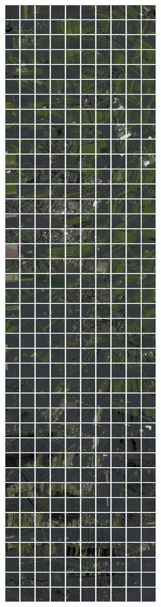 <html>
<div>
<img src="https://github.com/HakkaTjakka/NL_TILE_MAP/blob/main/18/616/-1050/r.6160.-10500.png" height="44" width="44">
<img src="https://github.com/HakkaTjakka/NL_TILE_MAP/blob/main/18/616/-1050/r.6161.-10500.png" height="44" width="44">
<img src="https://github.com/HakkaTjakka/NL_TILE_MAP/blob/main/18/616/-1050/r.6162.-10500.png" height="44" width="44">
<img src="https://github.com/HakkaTjakka/NL_TILE_MAP/blob/main/18/616/-1050/r.6163.-10500.png" height="44" width="44">
<img src="https://github.com/HakkaTjakka/NL_TILE_MAP/blob/main/18/616/-1050/r.6164.-10500.png" height="44" width="44">
<img src="https://github.com/HakkaTjakka/NL_TILE_MAP/blob/main/18/616/-1050/r.6165.-10500.png" height="44" width="44">
<img src="https://github.com/HakkaTjakka/NL_TILE_MAP/blob/main/18/616/-1050/r.6166.-10500.png" height="44" width="44">
<img src="https://github.com/HakkaTjakka/NL_TILE_MAP/blob/main/18/616/-1050/r.6167.-10500.png" height="44" width="44">
<img src="https://github.com/HakkaTjakka/NL_TILE_MAP/blob/main/18/616/-1050/r.6168.-10500.png" height="44" width="44">
<img src="https://github.com/HakkaTjakka/NL_TILE_MAP/blob/main/18/616/-1050/r.6169.-10500.png" height="44" width="44">
<img src="https://github.com/HakkaTjakka/NL_TILE_MAP/blob/main/18/617/-1050/r.6170.-10500.png" height="44" width="44">
<img src="https://github.com/HakkaTjakka/NL_TILE_MAP/blob/main/18/617/-1050/r.6171.-10500.png" height="44" width="44">
<img src="https://github.com/HakkaTjakka/NL_TILE_MAP/blob/main/18/617/-1050/r.6172.-10500.png" height="44" width="44">
<img src="https://github.com/HakkaTjakka/NL_TILE_MAP/blob/main/18/617/-1050/r.6173.-10500.png" height="44" width="44">
<img src="https://github.com/HakkaTjakka/NL_TILE_MAP/blob/main/18/617/-1050/r.6174.-10500.png" height="44" width="44">
<img src="https://github.com/HakkaTjakka/NL_TILE_MAP/blob/main/18/617/-1050/r.6175.-10500.png" height="44" width="44">
<img src="https://github.com/HakkaTjakka/NL_TILE_MAP/blob/main/18/617/-1050/r.6176.-10500.png" height="44" width="44">
<img src="https://github.com/HakkaTjakka/NL_TILE_MAP/blob/main/18/617/-1050/r.6177.-10500.png" height="44" width="44">
<img src="https://github.com/HakkaTjakka/NL_TILE_MAP/blob/main/18/617/-1050/r.6178.-10500.png" height="44" width="44">
<img src="https://github.com/HakkaTjakka/NL_TILE_MAP/blob/main/18/617/-1050/r.6179.-10500.png" height="44" width="44">
<br>
<img src="https://github.com/HakkaTjakka/NL_TILE_MAP/blob/main/18/616/-1050/r.6160.-10499.png" height="44" width="44">
<img src="https://github.com/HakkaTjakka/NL_TILE_MAP/blob/main/18/616/-1050/r.6161.-10499.png" height="44" width="44">
<img src="https://github.com/HakkaTjakka/NL_TILE_MAP/blob/main/18/616/-1050/r.6162.-10499.png" height="44" width="44">
<img src="https://github.com/HakkaTjakka/NL_TILE_MAP/blob/main/18/616/-1050/r.6163.-10499.png" height="44" width="44">
<img src="https://github.com/HakkaTjakka/NL_TILE_MAP/blob/main/18/616/-1050/r.6164.-10499.png" height="44" width="44">
<img src="https://github.com/HakkaTjakka/NL_TILE_MAP/blob/main/18/616/-1050/r.6165.-10499.png" height="44" width="44">
<img src="https://github.com/HakkaTjakka/NL_TILE_MAP/blob/main/18/616/-1050/r.6166.-10499.png" height="44" width="44">
<img src="https://github.com/HakkaTjakka/NL_TILE_MAP/blob/main/18/616/-1050/r.6167.-10499.png" height="44" width="44">
<img src="https://github.com/HakkaTjakka/NL_TILE_MAP/blob/main/18/616/-1050/r.6168.-10499.png" height="44" width="44">
<img src="https://github.com/HakkaTjakka/NL_TILE_MAP/blob/main/18/616/-1050/r.6169.-10499.png" height="44" width="44">
<img src="https://github.com/HakkaTjakka/NL_TILE_MAP/blob/main/18/617/-1050/r.6170.-10499.png" height="44" width="44">
<img src="https://github.com/HakkaTjakka/NL_TILE_MAP/blob/main/18/617/-1050/r.6171.-10499.png" height="44" width="44">
<img src="https://github.com/HakkaTjakka/NL_TILE_MAP/blob/main/18/617/-1050/r.6172.-10499.png" height="44" width="44">
<img src="https://github.com/HakkaTjakka/NL_TILE_MAP/blob/main/18/617/-1050/r.6173.-10499.png" height="44" width="44">
<img src="https://github.com/HakkaTjakka/NL_TILE_MAP/blob/main/18/617/-1050/r.6174.-10499.png" height="44" width="44">
<img src="https://github.com/HakkaTjakka/NL_TILE_MAP/blob/main/18/617/-1050/r.6175.-10499.png" height="44" width="44">
<img src="https://github.com/HakkaTjakka/NL_TILE_MAP/blob/main/18/617/-1050/r.6176.-10499.png" height="44" width="44">
<img src="https://github.com/HakkaTjakka/NL_TILE_MAP/blob/main/18/617/-1050/r.6177.-10499.png" height="44" width="44">
<img src="https://github.com/HakkaTjakka/NL_TILE_MAP/blob/main/18/617/-1050/r.6178.-10499.png" height="44" width="44">
<img src="https://github.com/HakkaTjakka/NL_TILE_MAP/blob/main/18/617/-1050/r.6179.-10499.png" height="44" width="44">
<br>
<img src="https://github.com/HakkaTjakka/NL_TILE_MAP/blob/main/18/616/-1050/r.6160.-10498.png" height="44" width="44">
<img src="https://github.com/HakkaTjakka/NL_TILE_MAP/blob/main/18/616/-1050/r.6161.-10498.png" height="44" width="44">
<img src="https://github.com/HakkaTjakka/NL_TILE_MAP/blob/main/18/616/-1050/r.6162.-10498.png" height="44" width="44">
<img src="https://github.com/HakkaTjakka/NL_TILE_MAP/blob/main/18/616/-1050/r.6163.-10498.png" height="44" width="44">
<img src="https://github.com/HakkaTjakka/NL_TILE_MAP/blob/main/18/616/-1050/r.6164.-10498.png" height="44" width="44">
<img src="https://github.com/HakkaTjakka/NL_TILE_MAP/blob/main/18/616/-1050/r.6165.-10498.png" height="44" width="44">
<img src="https://github.com/HakkaTjakka/NL_TILE_MAP/blob/main/18/616/-1050/r.6166.-10498.png" height="44" width="44">
<img src="https://github.com/HakkaTjakka/NL_TILE_MAP/blob/main/18/616/-1050/r.6167.-10498.png" height="44" width="44">
<img src="https://github.com/HakkaTjakka/NL_TILE_MAP/blob/main/18/616/-1050/r.6168.-10498.png" height="44" width="44">
<img src="https://github.com/HakkaTjakka/NL_TILE_MAP/blob/main/18/616/-1050/r.6169.-10498.png" height="44" width="44">
<img src="https://github.com/HakkaTjakka/NL_TILE_MAP/blob/main/18/617/-1050/r.6170.-10498.png" height="44" width="44">
<img src="https://github.com/HakkaTjakka/NL_TILE_MAP/blob/main/18/617/-1050/r.6171.-10498.png" height="44" width="44">
<img src="https://github.com/HakkaTjakka/NL_TILE_MAP/blob/main/18/617/-1050/r.6172.-10498.png" height="44" width="44">
<img src="https://github.com/HakkaTjakka/NL_TILE_MAP/blob/main/18/617/-1050/r.6173.-10498.png" height="44" width="44">
<img src="https://github.com/HakkaTjakka/NL_TILE_MAP/blob/main/18/617/-1050/r.6174.-10498.png" height="44" width="44">
<img src="https://github.com/HakkaTjakka/NL_TILE_MAP/blob/main/18/617/-1050/r.6175.-10498.png" height="44" width="44">
<img src="https://github.com/HakkaTjakka/NL_TILE_MAP/blob/main/18/617/-1050/r.6176.-10498.png" height="44" width="44">
<img src="https://github.com/HakkaTjakka/NL_TILE_MAP/blob/main/18/617/-1050/r.6177.-10498.png" height="44" width="44">
<img src="https://github.com/HakkaTjakka/NL_TILE_MAP/blob/main/18/617/-1050/r.6178.-10498.png" height="44" width="44">
<img src="https://github.com/HakkaTjakka/NL_TILE_MAP/blob/main/18/617/-1050/r.6179.-10498.png" height="44" width="44">
<br>
<img src="https://github.com/HakkaTjakka/NL_TILE_MAP/blob/main/18/616/-1050/r.6160.-10497.png" height="44" width="44">
<img src="https://github.com/HakkaTjakka/NL_TILE_MAP/blob/main/18/616/-1050/r.6161.-10497.png" height="44" width="44">
<img src="https://github.com/HakkaTjakka/NL_TILE_MAP/blob/main/18/616/-1050/r.6162.-10497.png" height="44" width="44">
<img src="https://github.com/HakkaTjakka/NL_TILE_MAP/blob/main/18/616/-1050/r.6163.-10497.png" height="44" width="44">
<img src="https://github.com/HakkaTjakka/NL_TILE_MAP/blob/main/18/616/-1050/r.6164.-10497.png" height="44" width="44">
<img src="https://github.com/HakkaTjakka/NL_TILE_MAP/blob/main/18/616/-1050/r.6165.-10497.png" height="44" width="44">
<img src="https://github.com/HakkaTjakka/NL_TILE_MAP/blob/main/18/616/-1050/r.6166.-10497.png" height="44" width="44">
<img src="https://github.com/HakkaTjakka/NL_TILE_MAP/blob/main/18/616/-1050/r.6167.-10497.png" height="44" width="44">
<img src="https://github.com/HakkaTjakka/NL_TILE_MAP/blob/main/18/616/-1050/r.6168.-10497.png" height="44" width="44">
<img src="https://github.com/HakkaTjakka/NL_TILE_MAP/blob/main/18/616/-1050/r.6169.-10497.png" height="44" width="44">
<img src="https://github.com/HakkaTjakka/NL_TILE_MAP/blob/main/18/617/-1050/r.6170.-10497.png" height="44" width="44">
<img src="https://github.com/HakkaTjakka/NL_TILE_MAP/blob/main/18/617/-1050/r.6171.-10497.png" height="44" width="44">
<img src="https://github.com/HakkaTjakka/NL_TILE_MAP/blob/main/18/617/-1050/r.6172.-10497.png" height="44" width="44">
<img src="https://github.com/HakkaTjakka/NL_TILE_MAP/blob/main/18/617/-1050/r.6173.-10497.png" height="44" width="44">
<img src="https://github.com/HakkaTjakka/NL_TILE_MAP/blob/main/18/617/-1050/r.6174.-10497.png" height="44" width="44">
<img src="https://github.com/HakkaTjakka/NL_TILE_MAP/blob/main/18/617/-1050/r.6175.-10497.png" height="44" width="44">
<img src="https://github.com/HakkaTjakka/NL_TILE_MAP/blob/main/18/617/-1050/r.6176.-10497.png" height="44" width="44">
<img src="https://github.com/HakkaTjakka/NL_TILE_MAP/blob/main/18/617/-1050/r.6177.-10497.png" height="44" width="44">
<img src="https://github.com/HakkaTjakka/NL_TILE_MAP/blob/main/18/617/-1050/r.6178.-10497.png" height="44" width="44">
<img src="https://github.com/HakkaTjakka/NL_TILE_MAP/blob/main/18/617/-1050/r.6179.-10497.png" height="44" width="44">
<br>
<img src="https://github.com/HakkaTjakka/NL_TILE_MAP/blob/main/18/616/-1050/r.6160.-10496.png" height="44" width="44">
<img src="https://github.com/HakkaTjakka/NL_TILE_MAP/blob/main/18/616/-1050/r.6161.-10496.png" height="44" width="44">
<img src="https://github.com/HakkaTjakka/NL_TILE_MAP/blob/main/18/616/-1050/r.6162.-10496.png" height="44" width="44">
<img src="https://github.com/HakkaTjakka/NL_TILE_MAP/blob/main/18/616/-1050/r.6163.-10496.png" height="44" width="44">
<img src="https://github.com/HakkaTjakka/NL_TILE_MAP/blob/main/18/616/-1050/r.6164.-10496.png" height="44" width="44">
<img src="https://github.com/HakkaTjakka/NL_TILE_MAP/blob/main/18/616/-1050/r.6165.-10496.png" height="44" width="44">
<img src="https://github.com/HakkaTjakka/NL_TILE_MAP/blob/main/18/616/-1050/r.6166.-10496.png" height="44" width="44">
<img src="https://github.com/HakkaTjakka/NL_TILE_MAP/blob/main/18/616/-1050/r.6167.-10496.png" height="44" width="44">
<img src="https://github.com/HakkaTjakka/NL_TILE_MAP/blob/main/18/616/-1050/r.6168.-10496.png" height="44" width="44">
<img src="https://github.com/HakkaTjakka/NL_TILE_MAP/blob/main/18/616/-1050/r.6169.-10496.png" height="44" width="44">
<img src="https://github.com/HakkaTjakka/NL_TILE_MAP/blob/main/18/617/-1050/r.6170.-10496.png" height="44" width="44">
<img src="https://github.com/HakkaTjakka/NL_TILE_MAP/blob/main/18/617/-1050/r.6171.-10496.png" height="44" width="44">
<img src="https://github.com/HakkaTjakka/NL_TILE_MAP/blob/main/18/617/-1050/r.6172.-10496.png" height="44" width="44">
<img src="https://github.com/HakkaTjakka/NL_TILE_MAP/blob/main/18/617/-1050/r.6173.-10496.png" height="44" width="44">
<img src="https://github.com/HakkaTjakka/NL_TILE_MAP/blob/main/18/617/-1050/r.6174.-10496.png" height="44" width="44">
<img src="https://github.com/HakkaTjakka/NL_TILE_MAP/blob/main/18/617/-1050/r.6175.-10496.png" height="44" width="44">
<img src="https://github.com/HakkaTjakka/NL_TILE_MAP/blob/main/18/617/-1050/r.6176.-10496.png" height="44" width="44">
<img src="https://github.com/HakkaTjakka/NL_TILE_MAP/blob/main/18/617/-1050/r.6177.-10496.png" height="44" width="44">
<img src="https://github.com/HakkaTjakka/NL_TILE_MAP/blob/main/18/617/-1050/r.6178.-10496.png" height="44" width="44">
<img src="https://github.com/HakkaTjakka/NL_TILE_MAP/blob/main/18/617/-1050/r.6179.-10496.png" height="44" width="44">
<br>
<img src="https://github.com/HakkaTjakka/NL_TILE_MAP/blob/main/18/616/-1050/r.6160.-10495.png" height="44" width="44">
<img src="https://github.com/HakkaTjakka/NL_TILE_MAP/blob/main/18/616/-1050/r.6161.-10495.png" height="44" width="44">
<img src="https://github.com/HakkaTjakka/NL_TILE_MAP/blob/main/18/616/-1050/r.6162.-10495.png" height="44" width="44">
<img src="https://github.com/HakkaTjakka/NL_TILE_MAP/blob/main/18/616/-1050/r.6163.-10495.png" height="44" width="44">
<img src="https://github.com/HakkaTjakka/NL_TILE_MAP/blob/main/18/616/-1050/r.6164.-10495.png" height="44" width="44">
<img src="https://github.com/HakkaTjakka/NL_TILE_MAP/blob/main/18/616/-1050/r.6165.-10495.png" height="44" width="44">
<img src="https://github.com/HakkaTjakka/NL_TILE_MAP/blob/main/18/616/-1050/r.6166.-10495.png" height="44" width="44">
<img src="https://github.com/HakkaTjakka/NL_TILE_MAP/blob/main/18/616/-1050/r.6167.-10495.png" height="44" width="44">
<img src="https://github.com/HakkaTjakka/NL_TILE_MAP/blob/main/18/616/-1050/r.6168.-10495.png" height="44" width="44">
<img src="https://github.com/HakkaTjakka/NL_TILE_MAP/blob/main/18/616/-1050/r.6169.-10495.png" height="44" width="44">
<img src="https://github.com/HakkaTjakka/NL_TILE_MAP/blob/main/18/617/-1050/r.6170.-10495.png" height="44" width="44">
<img src="https://github.com/HakkaTjakka/NL_TILE_MAP/blob/main/18/617/-1050/r.6171.-10495.png" height="44" width="44">
<img src="https://github.com/HakkaTjakka/NL_TILE_MAP/blob/main/18/617/-1050/r.6172.-10495.png" height="44" width="44">
<img src="https://github.com/HakkaTjakka/NL_TILE_MAP/blob/main/18/617/-1050/r.6173.-10495.png" height="44" width="44">
<img src="https://github.com/HakkaTjakka/NL_TILE_MAP/blob/main/18/617/-1050/r.6174.-10495.png" height="44" width="44">
<img src="https://github.com/HakkaTjakka/NL_TILE_MAP/blob/main/18/617/-1050/r.6175.-10495.png" height="44" width="44">
<img src="https://github.com/HakkaTjakka/NL_TILE_MAP/blob/main/18/617/-1050/r.6176.-10495.png" height="44" width="44">
<img src="https://github.com/HakkaTjakka/NL_TILE_MAP/blob/main/18/617/-1050/r.6177.-10495.png" height="44" width="44">
<img src="https://github.com/HakkaTjakka/NL_TILE_MAP/blob/main/18/617/-1050/r.6178.-10495.png" height="44" width="44">
<img src="https://github.com/HakkaTjakka/NL_TILE_MAP/blob/main/18/617/-1050/r.6179.-10495.png" height="44" width="44">
<br>
<img src="https://github.com/HakkaTjakka/NL_TILE_MAP/blob/main/18/616/-1050/r.6160.-10494.png" height="44" width="44">
<img src="https://github.com/HakkaTjakka/NL_TILE_MAP/blob/main/18/616/-1050/r.6161.-10494.png" height="44" width="44">
<img src="https://github.com/HakkaTjakka/NL_TILE_MAP/blob/main/18/616/-1050/r.6162.-10494.png" height="44" width="44">
<img src="https://github.com/HakkaTjakka/NL_TILE_MAP/blob/main/18/616/-1050/r.6163.-10494.png" height="44" width="44">
<img src="https://github.com/HakkaTjakka/NL_TILE_MAP/blob/main/18/616/-1050/r.6164.-10494.png" height="44" width="44">
<img src="https://github.com/HakkaTjakka/NL_TILE_MAP/blob/main/18/616/-1050/r.6165.-10494.png" height="44" width="44">
<img src="https://github.com/HakkaTjakka/NL_TILE_MAP/blob/main/18/616/-1050/r.6166.-10494.png" height="44" width="44">
<img src="https://github.com/HakkaTjakka/NL_TILE_MAP/blob/main/18/616/-1050/r.6167.-10494.png" height="44" width="44">
<img src="https://github.com/HakkaTjakka/NL_TILE_MAP/blob/main/18/616/-1050/r.6168.-10494.png" height="44" width="44">
<img src="https://github.com/HakkaTjakka/NL_TILE_MAP/blob/main/18/616/-1050/r.6169.-10494.png" height="44" width="44">
<img src="https://github.com/HakkaTjakka/NL_TILE_MAP/blob/main/18/617/-1050/r.6170.-10494.png" height="44" width="44">
<img src="https://github.com/HakkaTjakka/NL_TILE_MAP/blob/main/18/617/-1050/r.6171.-10494.png" height="44" width="44">
<img src="https://github.com/HakkaTjakka/NL_TILE_MAP/blob/main/18/617/-1050/r.6172.-10494.png" height="44" width="44">
<img src="https://github.com/HakkaTjakka/NL_TILE_MAP/blob/main/18/617/-1050/r.6173.-10494.png" height="44" width="44">
<img src="https://github.com/HakkaTjakka/NL_TILE_MAP/blob/main/18/617/-1050/r.6174.-10494.png" height="44" width="44">
<img src="https://github.com/HakkaTjakka/NL_TILE_MAP/blob/main/18/617/-1050/r.6175.-10494.png" height="44" width="44">
<img src="https://github.com/HakkaTjakka/NL_TILE_MAP/blob/main/18/617/-1050/r.6176.-10494.png" height="44" width="44">
<img src="https://github.com/HakkaTjakka/NL_TILE_MAP/blob/main/18/617/-1050/r.6177.-10494.png" height="44" width="44">
<img src="https://github.com/HakkaTjakka/NL_TILE_MAP/blob/main/18/617/-1050/r.6178.-10494.png" height="44" width="44">
<img src="https://github.com/HakkaTjakka/NL_TILE_MAP/blob/main/18/617/-1050/r.6179.-10494.png" height="44" width="44">
<br>
<img src="https://github.com/HakkaTjakka/NL_TILE_MAP/blob/main/18/616/-1050/r.6160.-10493.png" height="44" width="44">
<img src="https://github.com/HakkaTjakka/NL_TILE_MAP/blob/main/18/616/-1050/r.6161.-10493.png" height="44" width="44">
<img src="https://github.com/HakkaTjakka/NL_TILE_MAP/blob/main/18/616/-1050/r.6162.-10493.png" height="44" width="44">
<img src="https://github.com/HakkaTjakka/NL_TILE_MAP/blob/main/18/616/-1050/r.6163.-10493.png" height="44" width="44">
<img src="https://github.com/HakkaTjakka/NL_TILE_MAP/blob/main/18/616/-1050/r.6164.-10493.png" height="44" width="44">
<img src="https://github.com/HakkaTjakka/NL_TILE_MAP/blob/main/18/616/-1050/r.6165.-10493.png" height="44" width="44">
<img src="https://github.com/HakkaTjakka/NL_TILE_MAP/blob/main/18/616/-1050/r.6166.-10493.png" height="44" width="44">
<img src="https://github.com/HakkaTjakka/NL_TILE_MAP/blob/main/18/616/-1050/r.6167.-10493.png" height="44" width="44">
<img src="https://github.com/HakkaTjakka/NL_TILE_MAP/blob/main/18/616/-1050/r.6168.-10493.png" height="44" width="44">
<img src="https://github.com/HakkaTjakka/NL_TILE_MAP/blob/main/18/616/-1050/r.6169.-10493.png" height="44" width="44">
<img src="https://github.com/HakkaTjakka/NL_TILE_MAP/blob/main/18/617/-1050/r.6170.-10493.png" height="44" width="44">
<img src="https://github.com/HakkaTjakka/NL_TILE_MAP/blob/main/18/617/-1050/r.6171.-10493.png" height="44" width="44">
<img src="https://github.com/HakkaTjakka/NL_TILE_MAP/blob/main/18/617/-1050/r.6172.-10493.png" height="44" width="44">
<img src="https://github.com/HakkaTjakka/NL_TILE_MAP/blob/main/18/617/-1050/r.6173.-10493.png" height="44" width="44">
<img src="https://github.com/HakkaTjakka/NL_TILE_MAP/blob/main/18/617/-1050/r.6174.-10493.png" height="44" width="44">
<img src="https://github.com/HakkaTjakka/NL_TILE_MAP/blob/main/18/617/-1050/r.6175.-10493.png" height="44" width="44">
<img src="https://github.com/HakkaTjakka/NL_TILE_MAP/blob/main/18/617/-1050/r.6176.-10493.png" height="44" width="44">
<img src="https://github.com/HakkaTjakka/NL_TILE_MAP/blob/main/18/617/-1050/r.6177.-10493.png" height="44" width="44">
<img src="https://github.com/HakkaTjakka/NL_TILE_MAP/blob/main/18/617/-1050/r.6178.-10493.png" height="44" width="44">
<img src="https://github.com/HakkaTjakka/NL_TILE_MAP/blob/main/18/617/-1050/r.6179.-10493.png" height="44" width="44">
<br>
<img src="https://github.com/HakkaTjakka/NL_TILE_MAP/blob/main/18/616/-1050/r.6160.-10492.png" height="44" width="44">
<img src="https://github.com/HakkaTjakka/NL_TILE_MAP/blob/main/18/616/-1050/r.6161.-10492.png" height="44" width="44">
<img src="https://github.com/HakkaTjakka/NL_TILE_MAP/blob/main/18/616/-1050/r.6162.-10492.png" height="44" width="44">
<img src="https://github.com/HakkaTjakka/NL_TILE_MAP/blob/main/18/616/-1050/r.6163.-10492.png" height="44" width="44">
<img src="https://github.com/HakkaTjakka/NL_TILE_MAP/blob/main/18/616/-1050/r.6164.-10492.png" height="44" width="44">
<img src="https://github.com/HakkaTjakka/NL_TILE_MAP/blob/main/18/616/-1050/r.6165.-10492.png" height="44" width="44">
<img src="https://github.com/HakkaTjakka/NL_TILE_MAP/blob/main/18/616/-1050/r.6166.-10492.png" height="44" width="44">
<img src="https://github.com/HakkaTjakka/NL_TILE_MAP/blob/main/18/616/-1050/r.6167.-10492.png" height="44" width="44">
<img src="https://github.com/HakkaTjakka/NL_TILE_MAP/blob/main/18/616/-1050/r.6168.-10492.png" height="44" width="44">
<img src="https://github.com/HakkaTjakka/NL_TILE_MAP/blob/main/18/616/-1050/r.6169.-10492.png" height="44" width="44">
<img src="https://github.com/HakkaTjakka/NL_TILE_MAP/blob/main/18/617/-1050/r.6170.-10492.png" height="44" width="44">
<img src="https://github.com/HakkaTjakka/NL_TILE_MAP/blob/main/18/617/-1050/r.6171.-10492.png" height="44" width="44">
<img src="https://github.com/HakkaTjakka/NL_TILE_MAP/blob/main/18/617/-1050/r.6172.-10492.png" height="44" width="44">
<img src="https://github.com/HakkaTjakka/NL_TILE_MAP/blob/main/18/617/-1050/r.6173.-10492.png" height="44" width="44">
<img src="https://github.com/HakkaTjakka/NL_TILE_MAP/blob/main/18/617/-1050/r.6174.-10492.png" height="44" width="44">
<img src="https://github.com/HakkaTjakka/NL_TILE_MAP/blob/main/18/617/-1050/r.6175.-10492.png" height="44" width="44">
<img src="https://github.com/HakkaTjakka/NL_TILE_MAP/blob/main/18/617/-1050/r.6176.-10492.png" height="44" width="44">
<img src="https://github.com/HakkaTjakka/NL_TILE_MAP/blob/main/18/617/-1050/r.6177.-10492.png" height="44" width="44">
<img src="https://github.com/HakkaTjakka/NL_TILE_MAP/blob/main/18/617/-1050/r.6178.-10492.png" height="44" width="44">
<img src="https://github.com/HakkaTjakka/NL_TILE_MAP/blob/main/18/617/-1050/r.6179.-10492.png" height="44" width="44">
<br>
<img src="https://github.com/HakkaTjakka/NL_TILE_MAP/blob/main/18/616/-1050/r.6160.-10491.png" height="44" width="44">
<img src="https://github.com/HakkaTjakka/NL_TILE_MAP/blob/main/18/616/-1050/r.6161.-10491.png" height="44" width="44">
<img src="https://github.com/HakkaTjakka/NL_TILE_MAP/blob/main/18/616/-1050/r.6162.-10491.png" height="44" width="44">
<img src="https://github.com/HakkaTjakka/NL_TILE_MAP/blob/main/18/616/-1050/r.6163.-10491.png" height="44" width="44">
<img src="https://github.com/HakkaTjakka/NL_TILE_MAP/blob/main/18/616/-1050/r.6164.-10491.png" height="44" width="44">
<img src="https://github.com/HakkaTjakka/NL_TILE_MAP/blob/main/18/616/-1050/r.6165.-10491.png" height="44" width="44">
<img src="https://github.com/HakkaTjakka/NL_TILE_MAP/blob/main/18/616/-1050/r.6166.-10491.png" height="44" width="44">
<img src="https://github.com/HakkaTjakka/NL_TILE_MAP/blob/main/18/616/-1050/r.6167.-10491.png" height="44" width="44">
<img src="https://github.com/HakkaTjakka/NL_TILE_MAP/blob/main/18/616/-1050/r.6168.-10491.png" height="44" width="44">
<img src="https://github.com/HakkaTjakka/NL_TILE_MAP/blob/main/18/616/-1050/r.6169.-10491.png" height="44" width="44">
<img src="https://github.com/HakkaTjakka/NL_TILE_MAP/blob/main/18/617/-1050/r.6170.-10491.png" height="44" width="44">
<img src="https://github.com/HakkaTjakka/NL_TILE_MAP/blob/main/18/617/-1050/r.6171.-10491.png" height="44" width="44">
<img src="https://github.com/HakkaTjakka/NL_TILE_MAP/blob/main/18/617/-1050/r.6172.-10491.png" height="44" width="44">
<img src="https://github.com/HakkaTjakka/NL_TILE_MAP/blob/main/18/617/-1050/r.6173.-10491.png" height="44" width="44">
<img src="https://github.com/HakkaTjakka/NL_TILE_MAP/blob/main/18/617/-1050/r.6174.-10491.png" height="44" width="44">
<img src="https://github.com/HakkaTjakka/NL_TILE_MAP/blob/main/18/617/-1050/r.6175.-10491.png" height="44" width="44">
<img src="https://github.com/HakkaTjakka/NL_TILE_MAP/blob/main/18/617/-1050/r.6176.-10491.png" height="44" width="44">
<img src="https://github.com/HakkaTjakka/NL_TILE_MAP/blob/main/18/617/-1050/r.6177.-10491.png" height="44" width="44">
<img src="https://github.com/HakkaTjakka/NL_TILE_MAP/blob/main/18/617/-1050/r.6178.-10491.png" height="44" width="44">
<img src="https://github.com/HakkaTjakka/NL_TILE_MAP/blob/main/18/617/-1050/r.6179.-10491.png" height="44" width="44">
<br>
<img src="https://github.com/HakkaTjakka/NL_TILE_MAP/blob/main/18/616/-1049/r.6160.-10490.png" height="44" width="44">
<img src="https://github.com/HakkaTjakka/NL_TILE_MAP/blob/main/18/616/-1049/r.6161.-10490.png" height="44" width="44">
<img src="https://github.com/HakkaTjakka/NL_TILE_MAP/blob/main/18/616/-1049/r.6162.-10490.png" height="44" width="44">
<img src="https://github.com/HakkaTjakka/NL_TILE_MAP/blob/main/18/616/-1049/r.6163.-10490.png" height="44" width="44">
<img src="https://github.com/HakkaTjakka/NL_TILE_MAP/blob/main/18/616/-1049/r.6164.-10490.png" height="44" width="44">
<img src="https://github.com/HakkaTjakka/NL_TILE_MAP/blob/main/18/616/-1049/r.6165.-10490.png" height="44" width="44">
<img src="https://github.com/HakkaTjakka/NL_TILE_MAP/blob/main/18/616/-1049/r.6166.-10490.png" height="44" width="44">
<img src="https://github.com/HakkaTjakka/NL_TILE_MAP/blob/main/18/616/-1049/r.6167.-10490.png" height="44" width="44">
<img src="https://github.com/HakkaTjakka/NL_TILE_MAP/blob/main/18/616/-1049/r.6168.-10490.png" height="44" width="44">
<img src="https://github.com/HakkaTjakka/NL_TILE_MAP/blob/main/18/616/-1049/r.6169.-10490.png" height="44" width="44">
<img src="https://github.com/HakkaTjakka/NL_TILE_MAP/blob/main/18/617/-1049/r.6170.-10490.png" height="44" width="44">
<img src="https://github.com/HakkaTjakka/NL_TILE_MAP/blob/main/18/617/-1049/r.6171.-10490.png" height="44" width="44">
<img src="https://github.com/HakkaTjakka/NL_TILE_MAP/blob/main/18/617/-1049/r.6172.-10490.png" height="44" width="44">
<img src="https://github.com/HakkaTjakka/NL_TILE_MAP/blob/main/18/617/-1049/r.6173.-10490.png" height="44" width="44">
<img src="https://github.com/HakkaTjakka/NL_TILE_MAP/blob/main/18/617/-1049/r.6174.-10490.png" height="44" width="44">
<img src="https://github.com/HakkaTjakka/NL_TILE_MAP/blob/main/18/617/-1049/r.6175.-10490.png" height="44" width="44">
<img src="https://github.com/HakkaTjakka/NL_TILE_MAP/blob/main/18/617/-1049/r.6176.-10490.png" height="44" width="44">
<img src="https://github.com/HakkaTjakka/NL_TILE_MAP/blob/main/18/617/-1049/r.6177.-10490.png" height="44" width="44">
<img src="https://github.com/HakkaTjakka/NL_TILE_MAP/blob/main/18/617/-1049/r.6178.-10490.png" height="44" width="44">
<img src="https://github.com/HakkaTjakka/NL_TILE_MAP/blob/main/18/617/-1049/r.6179.-10490.png" height="44" width="44">
<br>
<img src="https://github.com/HakkaTjakka/NL_TILE_MAP/blob/main/18/616/-1049/r.6160.-10489.png" height="44" width="44">
<img src="https://github.com/HakkaTjakka/NL_TILE_MAP/blob/main/18/616/-1049/r.6161.-10489.png" height="44" width="44">
<img src="https://github.com/HakkaTjakka/NL_TILE_MAP/blob/main/18/616/-1049/r.6162.-10489.png" height="44" width="44">
<img src="https://github.com/HakkaTjakka/NL_TILE_MAP/blob/main/18/616/-1049/r.6163.-10489.png" height="44" width="44">
<img src="https://github.com/HakkaTjakka/NL_TILE_MAP/blob/main/18/616/-1049/r.6164.-10489.png" height="44" width="44">
<img src="https://github.com/HakkaTjakka/NL_TILE_MAP/blob/main/18/616/-1049/r.6165.-10489.png" height="44" width="44">
<img src="https://github.com/HakkaTjakka/NL_TILE_MAP/blob/main/18/616/-1049/r.6166.-10489.png" height="44" width="44">
<img src="https://github.com/HakkaTjakka/NL_TILE_MAP/blob/main/18/616/-1049/r.6167.-10489.png" height="44" width="44">
<img src="https://github.com/HakkaTjakka/NL_TILE_MAP/blob/main/18/616/-1049/r.6168.-10489.png" height="44" width="44">
<img src="https://github.com/HakkaTjakka/NL_TILE_MAP/blob/main/18/616/-1049/r.6169.-10489.png" height="44" width="44">
<img src="https://github.com/HakkaTjakka/NL_TILE_MAP/blob/main/18/617/-1049/r.6170.-10489.png" height="44" width="44">
<img src="https://github.com/HakkaTjakka/NL_TILE_MAP/blob/main/18/617/-1049/r.6171.-10489.png" height="44" width="44">
<img src="https://github.com/HakkaTjakka/NL_TILE_MAP/blob/main/18/617/-1049/r.6172.-10489.png" height="44" width="44">
<img src="https://github.com/HakkaTjakka/NL_TILE_MAP/blob/main/18/617/-1049/r.6173.-10489.png" height="44" width="44">
<img src="https://github.com/HakkaTjakka/NL_TILE_MAP/blob/main/18/617/-1049/r.6174.-10489.png" height="44" width="44">
<img src="https://github.com/HakkaTjakka/NL_TILE_MAP/blob/main/18/617/-1049/r.6175.-10489.png" height="44" width="44">
<img src="https://github.com/HakkaTjakka/NL_TILE_MAP/blob/main/18/617/-1049/r.6176.-10489.png" height="44" width="44">
<img src="https://github.com/HakkaTjakka/NL_TILE_MAP/blob/main/18/617/-1049/r.6177.-10489.png" height="44" width="44">
<img src="https://github.com/HakkaTjakka/NL_TILE_MAP/blob/main/18/617/-1049/r.6178.-10489.png" height="44" width="44">
<img src="https://github.com/HakkaTjakka/NL_TILE_MAP/blob/main/18/617/-1049/r.6179.-10489.png" height="44" width="44">
<br>
<img src="https://github.com/HakkaTjakka/NL_TILE_MAP/blob/main/18/616/-1049/r.6160.-10488.png" height="44" width="44">
<img src="https://github.com/HakkaTjakka/NL_TILE_MAP/blob/main/18/616/-1049/r.6161.-10488.png" height="44" width="44">
<img src="https://github.com/HakkaTjakka/NL_TILE_MAP/blob/main/18/616/-1049/r.6162.-10488.png" height="44" width="44">
<img src="https://github.com/HakkaTjakka/NL_TILE_MAP/blob/main/18/616/-1049/r.6163.-10488.png" height="44" width="44">
<img src="https://github.com/HakkaTjakka/NL_TILE_MAP/blob/main/18/616/-1049/r.6164.-10488.png" height="44" width="44">
<img src="https://github.com/HakkaTjakka/NL_TILE_MAP/blob/main/18/616/-1049/r.6165.-10488.png" height="44" width="44">
<img src="https://github.com/HakkaTjakka/NL_TILE_MAP/blob/main/18/616/-1049/r.6166.-10488.png" height="44" width="44">
<img src="https://github.com/HakkaTjakka/NL_TILE_MAP/blob/main/18/616/-1049/r.6167.-10488.png" height="44" width="44">
<img src="https://github.com/HakkaTjakka/NL_TILE_MAP/blob/main/18/616/-1049/r.6168.-10488.png" height="44" width="44">
<img src="https://github.com/HakkaTjakka/NL_TILE_MAP/blob/main/18/616/-1049/r.6169.-10488.png" height="44" width="44">
<img src="https://github.com/HakkaTjakka/NL_TILE_MAP/blob/main/18/617/-1049/r.6170.-10488.png" height="44" width="44">
<img src="https://github.com/HakkaTjakka/NL_TILE_MAP/blob/main/18/617/-1049/r.6171.-10488.png" height="44" width="44">
<img src="https://github.com/HakkaTjakka/NL_TILE_MAP/blob/main/18/617/-1049/r.6172.-10488.png" height="44" width="44">
<img src="https://github.com/HakkaTjakka/NL_TILE_MAP/blob/main/18/617/-1049/r.6173.-10488.png" height="44" width="44">
<img src="https://github.com/HakkaTjakka/NL_TILE_MAP/blob/main/18/617/-1049/r.6174.-10488.png" height="44" width="44">
<img src="https://github.com/HakkaTjakka/NL_TILE_MAP/blob/main/18/617/-1049/r.6175.-10488.png" height="44" width="44">
<img src="https://github.com/HakkaTjakka/NL_TILE_MAP/blob/main/18/617/-1049/r.6176.-10488.png" height="44" width="44">
<img src="https://github.com/HakkaTjakka/NL_TILE_MAP/blob/main/18/617/-1049/r.6177.-10488.png" height="44" width="44">
<img src="https://github.com/HakkaTjakka/NL_TILE_MAP/blob/main/18/617/-1049/r.6178.-10488.png" height="44" width="44">
<img src="https://github.com/HakkaTjakka/NL_TILE_MAP/blob/main/18/617/-1049/r.6179.-10488.png" height="44" width="44">
<br>
<img src="https://github.com/HakkaTjakka/NL_TILE_MAP/blob/main/18/616/-1049/r.6160.-10487.png" height="44" width="44">
<img src="https://github.com/HakkaTjakka/NL_TILE_MAP/blob/main/18/616/-1049/r.6161.-10487.png" height="44" width="44">
<img src="https://github.com/HakkaTjakka/NL_TILE_MAP/blob/main/18/616/-1049/r.6162.-10487.png" height="44" width="44">
<img src="https://github.com/HakkaTjakka/NL_TILE_MAP/blob/main/18/616/-1049/r.6163.-10487.png" height="44" width="44">
<img src="https://github.com/HakkaTjakka/NL_TILE_MAP/blob/main/18/616/-1049/r.6164.-10487.png" height="44" width="44">
<img src="https://github.com/HakkaTjakka/NL_TILE_MAP/blob/main/18/616/-1049/r.6165.-10487.png" height="44" width="44">
<img src="https://github.com/HakkaTjakka/NL_TILE_MAP/blob/main/18/616/-1049/r.6166.-10487.png" height="44" width="44">
<img src="https://github.com/HakkaTjakka/NL_TILE_MAP/blob/main/18/616/-1049/r.6167.-10487.png" height="44" width="44">
<img src="https://github.com/HakkaTjakka/NL_TILE_MAP/blob/main/18/616/-1049/r.6168.-10487.png" height="44" width="44">
<img src="https://github.com/HakkaTjakka/NL_TILE_MAP/blob/main/18/616/-1049/r.6169.-10487.png" height="44" width="44">
<img src="https://github.com/HakkaTjakka/NL_TILE_MAP/blob/main/18/617/-1049/r.6170.-10487.png" height="44" width="44">
<img src="https://github.com/HakkaTjakka/NL_TILE_MAP/blob/main/18/617/-1049/r.6171.-10487.png" height="44" width="44">
<img src="https://github.com/HakkaTjakka/NL_TILE_MAP/blob/main/18/617/-1049/r.6172.-10487.png" height="44" width="44">
<img src="https://github.com/HakkaTjakka/NL_TILE_MAP/blob/main/18/617/-1049/r.6173.-10487.png" height="44" width="44">
<img src="https://github.com/HakkaTjakka/NL_TILE_MAP/blob/main/18/617/-1049/r.6174.-10487.png" height="44" width="44">
<img src="https://github.com/HakkaTjakka/NL_TILE_MAP/blob/main/18/617/-1049/r.6175.-10487.png" height="44" width="44">
<img src="https://github.com/HakkaTjakka/NL_TILE_MAP/blob/main/18/617/-1049/r.6176.-10487.png" height="44" width="44">
<img src="https://github.com/HakkaTjakka/NL_TILE_MAP/blob/main/18/617/-1049/r.6177.-10487.png" height="44" width="44">
<img src="https://github.com/HakkaTjakka/NL_TILE_MAP/blob/main/18/617/-1049/r.6178.-10487.png" height="44" width="44">
<img src="https://github.com/HakkaTjakka/NL_TILE_MAP/blob/main/18/617/-1049/r.6179.-10487.png" height="44" width="44">
<br>
<img src="https://github.com/HakkaTjakka/NL_TILE_MAP/blob/main/18/616/-1049/r.6160.-10486.png" height="44" width="44">
<img src="https://github.com/HakkaTjakka/NL_TILE_MAP/blob/main/18/616/-1049/r.6161.-10486.png" height="44" width="44">
<img src="https://github.com/HakkaTjakka/NL_TILE_MAP/blob/main/18/616/-1049/r.6162.-10486.png" height="44" width="44">
<img src="https://github.com/HakkaTjakka/NL_TILE_MAP/blob/main/18/616/-1049/r.6163.-10486.png" height="44" width="44">
<img src="https://github.com/HakkaTjakka/NL_TILE_MAP/blob/main/18/616/-1049/r.6164.-10486.png" height="44" width="44">
<img src="https://github.com/HakkaTjakka/NL_TILE_MAP/blob/main/18/616/-1049/r.6165.-10486.png" height="44" width="44">
<img src="https://github.com/HakkaTjakka/NL_TILE_MAP/blob/main/18/616/-1049/r.6166.-10486.png" height="44" width="44">
<img src="https://github.com/HakkaTjakka/NL_TILE_MAP/blob/main/18/616/-1049/r.6167.-10486.png" height="44" width="44">
<img src="https://github.com/HakkaTjakka/NL_TILE_MAP/blob/main/18/616/-1049/r.6168.-10486.png" height="44" width="44">
<img src="https://github.com/HakkaTjakka/NL_TILE_MAP/blob/main/18/616/-1049/r.6169.-10486.png" height="44" width="44">
<img src="https://github.com/HakkaTjakka/NL_TILE_MAP/blob/main/18/617/-1049/r.6170.-10486.png" height="44" width="44">
<img src="https://github.com/HakkaTjakka/NL_TILE_MAP/blob/main/18/617/-1049/r.6171.-10486.png" height="44" width="44">
<img src="https://github.com/HakkaTjakka/NL_TILE_MAP/blob/main/18/617/-1049/r.6172.-10486.png" height="44" width="44">
<img src="https://github.com/HakkaTjakka/NL_TILE_MAP/blob/main/18/617/-1049/r.6173.-10486.png" height="44" width="44">
<img src="https://github.com/HakkaTjakka/NL_TILE_MAP/blob/main/18/617/-1049/r.6174.-10486.png" height="44" width="44">
<img src="https://github.com/HakkaTjakka/NL_TILE_MAP/blob/main/18/617/-1049/r.6175.-10486.png" height="44" width="44">
<img src="https://github.com/HakkaTjakka/NL_TILE_MAP/blob/main/18/617/-1049/r.6176.-10486.png" height="44" width="44">
<img src="https://github.com/HakkaTjakka/NL_TILE_MAP/blob/main/18/617/-1049/r.6177.-10486.png" height="44" width="44">
<img src="https://github.com/HakkaTjakka/NL_TILE_MAP/blob/main/18/617/-1049/r.6178.-10486.png" height="44" width="44">
<img src="https://github.com/HakkaTjakka/NL_TILE_MAP/blob/main/18/617/-1049/r.6179.-10486.png" height="44" width="44">
<br>
<img src="https://github.com/HakkaTjakka/NL_TILE_MAP/blob/main/18/616/-1049/r.6160.-10485.png" height="44" width="44">
<img src="https://github.com/HakkaTjakka/NL_TILE_MAP/blob/main/18/616/-1049/r.6161.-10485.png" height="44" width="44">
<img src="https://github.com/HakkaTjakka/NL_TILE_MAP/blob/main/18/616/-1049/r.6162.-10485.png" height="44" width="44">
<img src="https://github.com/HakkaTjakka/NL_TILE_MAP/blob/main/18/616/-1049/r.6163.-10485.png" height="44" width="44">
<img src="https://github.com/HakkaTjakka/NL_TILE_MAP/blob/main/18/616/-1049/r.6164.-10485.png" height="44" width="44">
<img src="https://github.com/HakkaTjakka/NL_TILE_MAP/blob/main/18/616/-1049/r.6165.-10485.png" height="44" width="44">
<img src="https://github.com/HakkaTjakka/NL_TILE_MAP/blob/main/18/616/-1049/r.6166.-10485.png" height="44" width="44">
<img src="https://github.com/HakkaTjakka/NL_TILE_MAP/blob/main/18/616/-1049/r.6167.-10485.png" height="44" width="44">
<img src="https://github.com/HakkaTjakka/NL_TILE_MAP/blob/main/18/616/-1049/r.6168.-10485.png" height="44" width="44">
<img src="https://github.com/HakkaTjakka/NL_TILE_MAP/blob/main/18/616/-1049/r.6169.-10485.png" height="44" width="44">
<img src="https://github.com/HakkaTjakka/NL_TILE_MAP/blob/main/18/617/-1049/r.6170.-10485.png" height="44" width="44">
<img src="https://github.com/HakkaTjakka/NL_TILE_MAP/blob/main/18/617/-1049/r.6171.-10485.png" height="44" width="44">
<img src="https://github.com/HakkaTjakka/NL_TILE_MAP/blob/main/18/617/-1049/r.6172.-10485.png" height="44" width="44">
<img src="https://github.com/HakkaTjakka/NL_TILE_MAP/blob/main/18/617/-1049/r.6173.-10485.png" height="44" width="44">
<img src="https://github.com/HakkaTjakka/NL_TILE_MAP/blob/main/18/617/-1049/r.6174.-10485.png" height="44" width="44">
<img src="https://github.com/HakkaTjakka/NL_TILE_MAP/blob/main/18/617/-1049/r.6175.-10485.png" height="44" width="44">
<img src="https://github.com/HakkaTjakka/NL_TILE_MAP/blob/main/18/617/-1049/r.6176.-10485.png" height="44" width="44">
<img src="https://github.com/HakkaTjakka/NL_TILE_MAP/blob/main/18/617/-1049/r.6177.-10485.png" height="44" width="44">
<img src="https://github.com/HakkaTjakka/NL_TILE_MAP/blob/main/18/617/-1049/r.6178.-10485.png" height="44" width="44">
<img src="https://github.com/HakkaTjakka/NL_TILE_MAP/blob/main/18/617/-1049/r.6179.-10485.png" height="44" width="44">
<br>
<img src="https://github.com/HakkaTjakka/NL_TILE_MAP/blob/main/18/616/-1049/r.6160.-10484.png" height="44" width="44">
<img src="https://github.com/HakkaTjakka/NL_TILE_MAP/blob/main/18/616/-1049/r.6161.-10484.png" height="44" width="44">
<img src="https://github.com/HakkaTjakka/NL_TILE_MAP/blob/main/18/616/-1049/r.6162.-10484.png" height="44" width="44">
<img src="https://github.com/HakkaTjakka/NL_TILE_MAP/blob/main/18/616/-1049/r.6163.-10484.png" height="44" width="44">
<img src="https://github.com/HakkaTjakka/NL_TILE_MAP/blob/main/18/616/-1049/r.6164.-10484.png" height="44" width="44">
<img src="https://github.com/HakkaTjakka/NL_TILE_MAP/blob/main/18/616/-1049/r.6165.-10484.png" height="44" width="44">
<img src="https://github.com/HakkaTjakka/NL_TILE_MAP/blob/main/18/616/-1049/r.6166.-10484.png" height="44" width="44">
<img src="https://github.com/HakkaTjakka/NL_TILE_MAP/blob/main/18/616/-1049/r.6167.-10484.png" height="44" width="44">
<img src="https://github.com/HakkaTjakka/NL_TILE_MAP/blob/main/18/616/-1049/r.6168.-10484.png" height="44" width="44">
<img src="https://github.com/HakkaTjakka/NL_TILE_MAP/blob/main/18/616/-1049/r.6169.-10484.png" height="44" width="44">
<img src="https://github.com/HakkaTjakka/NL_TILE_MAP/blob/main/18/617/-1049/r.6170.-10484.png" height="44" width="44">
<img src="https://github.com/HakkaTjakka/NL_TILE_MAP/blob/main/18/617/-1049/r.6171.-10484.png" height="44" width="44">
<img src="https://github.com/HakkaTjakka/NL_TILE_MAP/blob/main/18/617/-1049/r.6172.-10484.png" height="44" width="44">
<img src="https://github.com/HakkaTjakka/NL_TILE_MAP/blob/main/18/617/-1049/r.6173.-10484.png" height="44" width="44">
<img src="https://github.com/HakkaTjakka/NL_TILE_MAP/blob/main/18/617/-1049/r.6174.-10484.png" height="44" width="44">
<img src="https://github.com/HakkaTjakka/NL_TILE_MAP/blob/main/18/617/-1049/r.6175.-10484.png" height="44" width="44">
<img src="https://github.com/HakkaTjakka/NL_TILE_MAP/blob/main/18/617/-1049/r.6176.-10484.png" height="44" width="44">
<img src="https://github.com/HakkaTjakka/NL_TILE_MAP/blob/main/18/617/-1049/r.6177.-10484.png" height="44" width="44">
<img src="https://github.com/HakkaTjakka/NL_TILE_MAP/blob/main/18/617/-1049/r.6178.-10484.png" height="44" width="44">
<img src="https://github.com/HakkaTjakka/NL_TILE_MAP/blob/main/18/617/-1049/r.6179.-10484.png" height="44" width="44">
<br>
<img src="https://github.com/HakkaTjakka/NL_TILE_MAP/blob/main/18/616/-1049/r.6160.-10483.png" height="44" width="44">
<img src="https://github.com/HakkaTjakka/NL_TILE_MAP/blob/main/18/616/-1049/r.6161.-10483.png" height="44" width="44">
<img src="https://github.com/HakkaTjakka/NL_TILE_MAP/blob/main/18/616/-1049/r.6162.-10483.png" height="44" width="44">
<img src="https://github.com/HakkaTjakka/NL_TILE_MAP/blob/main/18/616/-1049/r.6163.-10483.png" height="44" width="44">
<img src="https://github.com/HakkaTjakka/NL_TILE_MAP/blob/main/18/616/-1049/r.6164.-10483.png" height="44" width="44">
<img src="https://github.com/HakkaTjakka/NL_TILE_MAP/blob/main/18/616/-1049/r.6165.-10483.png" height="44" width="44">
<img src="https://github.com/HakkaTjakka/NL_TILE_MAP/blob/main/18/616/-1049/r.6166.-10483.png" height="44" width="44">
<img src="https://github.com/HakkaTjakka/NL_TILE_MAP/blob/main/18/616/-1049/r.6167.-10483.png" height="44" width="44">
<img src="https://github.com/HakkaTjakka/NL_TILE_MAP/blob/main/18/616/-1049/r.6168.-10483.png" height="44" width="44">
<img src="https://github.com/HakkaTjakka/NL_TILE_MAP/blob/main/18/616/-1049/r.6169.-10483.png" height="44" width="44">
<img src="https://github.com/HakkaTjakka/NL_TILE_MAP/blob/main/18/617/-1049/r.6170.-10483.png" height="44" width="44">
<img src="https://github.com/HakkaTjakka/NL_TILE_MAP/blob/main/18/617/-1049/r.6171.-10483.png" height="44" width="44">
<img src="https://github.com/HakkaTjakka/NL_TILE_MAP/blob/main/18/617/-1049/r.6172.-10483.png" height="44" width="44">
<img src="https://github.com/HakkaTjakka/NL_TILE_MAP/blob/main/18/617/-1049/r.6173.-10483.png" height="44" width="44">
<img src="https://github.com/HakkaTjakka/NL_TILE_MAP/blob/main/18/617/-1049/r.6174.-10483.png" height="44" width="44">
<img src="https://github.com/HakkaTjakka/NL_TILE_MAP/blob/main/18/617/-1049/r.6175.-10483.png" height="44" width="44">
<img src="https://github.com/HakkaTjakka/NL_TILE_MAP/blob/main/18/617/-1049/r.6176.-10483.png" height="44" width="44">
<img src="https://github.com/HakkaTjakka/NL_TILE_MAP/blob/main/18/617/-1049/r.6177.-10483.png" height="44" width="44">
<img src="https://github.com/HakkaTjakka/NL_TILE_MAP/blob/main/18/617/-1049/r.6178.-10483.png" height="44" width="44">
<img src="https://github.com/HakkaTjakka/NL_TILE_MAP/blob/main/18/617/-1049/r.6179.-10483.png" height="44" width="44">
<br>
<img src="https://github.com/HakkaTjakka/NL_TILE_MAP/blob/main/18/616/-1049/r.6160.-10482.png" height="44" width="44">
<img src="https://github.com/HakkaTjakka/NL_TILE_MAP/blob/main/18/616/-1049/r.6161.-10482.png" height="44" width="44">
<img src="https://github.com/HakkaTjakka/NL_TILE_MAP/blob/main/18/616/-1049/r.6162.-10482.png" height="44" width="44">
<img src="https://github.com/HakkaTjakka/NL_TILE_MAP/blob/main/18/616/-1049/r.6163.-10482.png" height="44" width="44">
<img src="https://github.com/HakkaTjakka/NL_TILE_MAP/blob/main/18/616/-1049/r.6164.-10482.png" height="44" width="44">
<img src="https://github.com/HakkaTjakka/NL_TILE_MAP/blob/main/18/616/-1049/r.6165.-10482.png" height="44" width="44">
<img src="https://github.com/HakkaTjakka/NL_TILE_MAP/blob/main/18/616/-1049/r.6166.-10482.png" height="44" width="44">
<img src="https://github.com/HakkaTjakka/NL_TILE_MAP/blob/main/18/616/-1049/r.6167.-10482.png" height="44" width="44">
<img src="https://github.com/HakkaTjakka/NL_TILE_MAP/blob/main/18/616/-1049/r.6168.-10482.png" height="44" width="44">
<img src="https://github.com/HakkaTjakka/NL_TILE_MAP/blob/main/18/616/-1049/r.6169.-10482.png" height="44" width="44">
<img src="https://github.com/HakkaTjakka/NL_TILE_MAP/blob/main/18/617/-1049/r.6170.-10482.png" height="44" width="44">
<img src="https://github.com/HakkaTjakka/NL_TILE_MAP/blob/main/18/617/-1049/r.6171.-10482.png" height="44" width="44">
<img src="https://github.com/HakkaTjakka/NL_TILE_MAP/blob/main/18/617/-1049/r.6172.-10482.png" height="44" width="44">
<img src="https://github.com/HakkaTjakka/NL_TILE_MAP/blob/main/18/617/-1049/r.6173.-10482.png" height="44" width="44">
<img src="https://github.com/HakkaTjakka/NL_TILE_MAP/blob/main/18/617/-1049/r.6174.-10482.png" height="44" width="44">
<img src="https://github.com/HakkaTjakka/NL_TILE_MAP/blob/main/18/617/-1049/r.6175.-10482.png" height="44" width="44">
<img src="https://github.com/HakkaTjakka/NL_TILE_MAP/blob/main/18/617/-1049/r.6176.-10482.png" height="44" width="44">
<img src="https://github.com/HakkaTjakka/NL_TILE_MAP/blob/main/18/617/-1049/r.6177.-10482.png" height="44" width="44">
<img src="https://github.com/HakkaTjakka/NL_TILE_MAP/blob/main/18/617/-1049/r.6178.-10482.png" height="44" width="44">
<img src="https://github.com/HakkaTjakka/NL_TILE_MAP/blob/main/18/617/-1049/r.6179.-10482.png" height="44" width="44">
<br>
<img src="https://github.com/HakkaTjakka/NL_TILE_MAP/blob/main/18/616/-1049/r.6160.-10481.png" height="44" width="44">
<img src="https://github.com/HakkaTjakka/NL_TILE_MAP/blob/main/18/616/-1049/r.6161.-10481.png" height="44" width="44">
<img src="https://github.com/HakkaTjakka/NL_TILE_MAP/blob/main/18/616/-1049/r.6162.-10481.png" height="44" width="44">
<img src="https://github.com/HakkaTjakka/NL_TILE_MAP/blob/main/18/616/-1049/r.6163.-10481.png" height="44" width="44">
<img src="https://github.com/HakkaTjakka/NL_TILE_MAP/blob/main/18/616/-1049/r.6164.-10481.png" height="44" width="44">
<img src="https://github.com/HakkaTjakka/NL_TILE_MAP/blob/main/18/616/-1049/r.6165.-10481.png" height="44" width="44">
<img src="https://github.com/HakkaTjakka/NL_TILE_MAP/blob/main/18/616/-1049/r.6166.-10481.png" height="44" width="44">
<img src="https://github.com/HakkaTjakka/NL_TILE_MAP/blob/main/18/616/-1049/r.6167.-10481.png" height="44" width="44">
<img src="https://github.com/HakkaTjakka/NL_TILE_MAP/blob/main/18/616/-1049/r.6168.-10481.png" height="44" width="44">
<img src="https://github.com/HakkaTjakka/NL_TILE_MAP/blob/main/18/616/-1049/r.6169.-10481.png" height="44" width="44">
<img src="https://github.com/HakkaTjakka/NL_TILE_MAP/blob/main/18/617/-1049/r.6170.-10481.png" height="44" width="44">
<img src="https://github.com/HakkaTjakka/NL_TILE_MAP/blob/main/18/617/-1049/r.6171.-10481.png" height="44" width="44">
<img src="https://github.com/HakkaTjakka/NL_TILE_MAP/blob/main/18/617/-1049/r.6172.-10481.png" height="44" width="44">
<img src="https://github.com/HakkaTjakka/NL_TILE_MAP/blob/main/18/617/-1049/r.6173.-10481.png" height="44" width="44">
<img src="https://github.com/HakkaTjakka/NL_TILE_MAP/blob/main/18/617/-1049/r.6174.-10481.png" height="44" width="44">
<img src="https://github.com/HakkaTjakka/NL_TILE_MAP/blob/main/18/617/-1049/r.6175.-10481.png" height="44" width="44">
<img src="https://github.com/HakkaTjakka/NL_TILE_MAP/blob/main/18/617/-1049/r.6176.-10481.png" height="44" width="44">
<img src="https://github.com/HakkaTjakka/NL_TILE_MAP/blob/main/18/617/-1049/r.6177.-10481.png" height="44" width="44">
<img src="https://github.com/HakkaTjakka/NL_TILE_MAP/blob/main/18/617/-1049/r.6178.-10481.png" height="44" width="44">
<img src="https://github.com/HakkaTjakka/NL_TILE_MAP/blob/main/18/617/-1049/r.6179.-10481.png" height="44" width="44">
<br>
</div>
</html>
